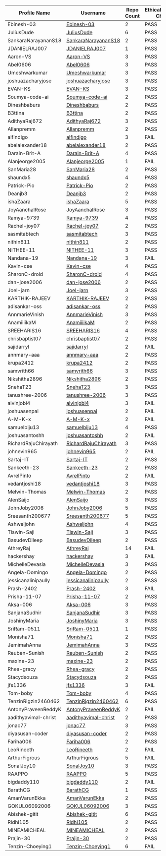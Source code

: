 | Profile Name | Username | Repo Count | EthicalHackingNotes-Christ Check |
|---|---|---|---|
| Ebinesh-03 | [Ebinesh-03](https://github.com/Ebinesh-03) | 2 | PASS |
| JuliusDude | [JuliusDude](https://github.com/JuliusDude) | 6 | PASS |
| SankaraNarayananS18 | [SankaraNarayananS18](https://github.com/SankaraNarayananS18) | 2 | PASS |
| JDANIELRAJ007 | [JDANIELRAJ007](https://github.com/JDANIELRAJ007) | 1 | PASS |
| Aaron-VS | [Aaron-VS](https://github.com/Aaron-VS) | 3 | PASS |
| Abel0606 | [Abel0606](https://github.com/Abel0606) | 3 | PASS |
| Umeshwarkumar | [Umeshwarkumar](https://github.com/Umeshwarkumar) | 3 | PASS |
| joshuazacharyjose | [joshuazacharyjose](https://github.com/joshuazacharyjose) | 3 | PASS |
| EVAN-KS | [EVAN-KS](https://github.com/EVAN-KS) | 3 | PASS |
| Soumya-code-ai | [Soumya-code-ai](https://github.com/Soumya-code-ai) | 2 | PASS |
| Dineshbaburs | [Dineshbaburs](https://github.com/Dineshbaburs) | 2 | PASS |
| B3ttina | [B3ttina](https://github.com/B3ttina) | 2 | PASS |
| AdithyaRaj672 | [AdithyaRaj672](https://github.com/AdithyaRaj672) | 3 | PASS |
| Allanpremm | [Allanpremm](https://github.com/Allanpremm) | 2 | PASS |
| alfindigo | [alfindigo](https://github.com/alfindigo) | 3 | FAIL |
| abelalexander18 | [abelalexander18](https://github.com/abelalexander18) | 2 | PASS |
| Darain-Brit-A | [Darain-Brit-A](https://github.com/Darain-Brit-A) | 4 | PASS |
| Alanjeorge2005 | [Alanjeorge2005](https://github.com/Alanjeorge2005) | 1 | FAIL |
| SanMaria28 | [SanMaria28](https://github.com/SanMaria28) | 2 | PASS |
| shaundx5 | [shaundx5](https://github.com/shaundx5) | 4 | PASS |
| Patrick-Pio | [Patrick-Pio](https://github.com/Patrick-Pio) | 2 | PASS |
| Deanjb3 | [Deanjb3](https://github.com/Deanjb3) | 2 | PASS |
| ishaZaara | [ishaZaara](https://github.com/ishaZaara) | 5 | PASS |
| JoyAanchalRose | [JoyAanchalRose](https://github.com/JoyAanchalRose) | 3 | PASS |
| Ramya-9739 | [Ramya-9739](https://github.com/Ramya-9739) | 4 | PASS |
| Rachel-joy07 | [Rachel-joy07](https://github.com/Rachel-joy07) | 2 | PASS |
| sasmitabtech | [sasmitabtech](https://github.com/sasmitabtech) | 3 | PASS |
| nithin811 | [nithin811](https://github.com/nithin811) | 2 | PASS |
| NITHEE-11 | [NITHEE-11](https://github.com/NITHEE-11) | 3 | PASS |
| Nandana-19 | [Nandana-19](https://github.com/Nandana-19) | 3 | FAIL |
| Kavin-cse | [Kavin-cse](https://github.com/Kavin-cse) | 4 | PASS |
| SharonC-droid | [SharonC-droid](https://github.com/SharonC-droid) | 4 | PASS |
| dan-jose2006 | [dan-jose2006](https://github.com/dan-jose2006) | 2 | PASS |
| Joel-jarn | [Joel-jarn](https://github.com/Joel-jarn) | 3 | PASS |
| KARTHIK-RAJEEV | [KARTHIK-RAJEEV](https://github.com/KARTHIK-RAJEEV) | 2 | PASS |
| adisankar-oss | [adisankar-oss](https://github.com/adisankar-oss) | 2 | PASS |
| AnnmarieVinish | [AnnmarieVinish](https://github.com/AnnmarieVinish) | 3 | PASS |
| AnamiiiikaM | [AnamiiiikaM](https://github.com/AnamiiiikaM) | 2 | PASS |
| SREEHARIS16 | [SREEHARIS16](https://github.com/SREEHARIS16) | 4 | PASS |
| chrisbaptist07 | [chrisbaptist07](https://github.com/chrisbaptist07) | 2 | PASS |
| sajidarryl | [sajidarryl](https://github.com/sajidarryl) | 2 | FAIL |
| annmary-aaa | [annmary-aaa](https://github.com/annmary-aaa) | 2 | PASS |
| krupa2412 | [krupa2412](https://github.com/krupa2412) | 2 | PASS |
| samvrith66 | [samvrith66](https://github.com/samvrith66) | 3 | PASS |
| Nikshitha2896 | [Nikshitha2896](https://github.com/Nikshitha2896) | 2 | PASS |
| SnehaT23 | [SnehaT23](https://github.com/SnehaT23) | 3 | PASS |
| tanushree-2006 | [tanushree-2006](https://github.com/tanushree-2006) | 3 | PASS |
| alvinjobi4 | [alvinjobi4](https://github.com/alvinjobi4) | 3 | FAIL |
| joshuasenpai | [joshuasenpai](https://github.com/joshuasenpai) | 2 | FAIL |
| A-M-K-x | [A-M-K-x](https://github.com/A-M-K-x) | 2 | FAIL |
| samuelbiju13 | [samuelbiju13](https://github.com/samuelbiju13) | 4 | PASS |
| joshuasantoshh | [joshuasantoshh](https://github.com/joshuasantoshh) | 2 | FAIL |
| RichardRajuChirayath | [RichardRajuChirayath](https://github.com/RichardRajuChirayath) | 3 | PASS |
| johnevin965 | [johnevin965](https://github.com/johnevin965) | 2 | FAIL |
| Sartaj-IT | [Sartaj-IT](https://github.com/Sartaj-IT) | 2 | PASS |
| Sankeeth-23 | [Sankeeth-23](https://github.com/Sankeeth-23) | 2 | PASS |
| AvrelPinto | [AvrelPinto](https://github.com/AvrelPinto) | 2 | FAIL |
| vedantjoshi18 | [vedantjoshi18](https://github.com/vedantjoshi18) | 3 | PASS |
| Melwin-Thomas | [Melwin-Thomas](https://github.com/Melwin-Thomas) | 2 | PASS |
| AlenSaijo | [AlenSaijo](https://github.com/AlenSaijo) | 3 | PASS |
| JohnJoby2006 | [JohnJoby2006](https://github.com/JohnJoby2006) | 5 | PASS |
| Sreesanth200677 | [Sreesanth200677](https://github.com/Sreesanth200677) | 5 | PASS |
| Ashweljohn | [Ashweljohn](https://github.com/Ashweljohn) | 4 | PASS |
| Tiswin-Saji | [Tiswin-Saji](https://github.com/Tiswin-Saji) | 3 | PASS |
| BasudevDileep | [BasudevDileep](https://github.com/BasudevDileep) | 2 | PASS |
| AthreyRaj | [AthreyRaj](https://github.com/AthreyRaj) | 14 | FAIL |
| hackershay | [hackershay](https://github.com/hackershay) | 3 | FAIL |
| MichelleDevasia | [MichelleDevasia](https://github.com/MichelleDevasia) | 3 | PASS |
| Angela-Domingo | [Angela-Domingo](https://github.com/Angela-Domingo) | 2 | PASS |
| jessicanalinipaully | [jessicanalinipaully](https://github.com/jessicanalinipaully) | 2 | PASS |
| Prash-2402 | [Prash-2402](https://github.com/Prash-2402) | 3 | FAIL |
| Prisha-11-07 | [Prisha-11-07](https://github.com/Prisha-11-07) | 2 | PASS |
| Aksa-006 | [Aksa-006](https://github.com/Aksa-006) | 3 | PASS |
| SanjanaSudhir | [SanjanaSudhir](https://github.com/SanjanaSudhir) | 3 | PASS |
| JoshinyMaria | [JoshinyMaria](https://github.com/JoshinyMaria) | 3 | PASS |
| SriRam-0511 | [SriRam-0511](https://github.com/SriRam-0511) | 1 | PASS |
| Monisha71 | [Monisha71](https://github.com/Monisha71) | 2 | PASS |
| JemimahAnna | [JemimahAnna](https://github.com/JemimahAnna) | 3 | PASS |
| Reuben-Sunish | [Reuben-Sunish](https://github.com/Reuben-Sunish) | 2 | PASS |
| maxine-23 | [maxine-23](https://github.com/maxine-23) | 2 | PASS |
| Rhea-gracy | [Rhea-gracy](https://github.com/Rhea-gracy) | 2 | PASS |
| Stacydsouza | [Stacydsouza](https://github.com/Stacydsouza) | 2 | PASS |
| jfs1336 | [jfs1336](https://github.com/jfs1336) | 3 | FAIL |
| Tom-boby | [Tom-boby](https://github.com/Tom-boby) | 4 | PASS |
| TenzinRigzin2460462 | [TenzinRigzin2460462](https://github.com/TenzinRigzin2460462) | 6 | PASS |
| AntonyPraveenReddyK | [AntonyPraveenReddyK](https://github.com/AntonyPraveenReddyK) | 2 | FAIL |
| aadithyavimal-christ | [aadithyavimal-christ](https://github.com/aadithyavimal-christ) | 2 | PASS |
| jonac77 | [jonac77](https://github.com/jonac77) | 3 | PASS |
| diyasusan-coder | [diyasusan-coder](https://github.com/diyasusan-coder) | 2 | PASS |
| Fariha006 | [Fariha006](https://github.com/Fariha006) | 2 | PASS |
| LeoRineeth | [LeoRineeth](https://github.com/LeoRineeth) | 2 | FAIL |
| ArthurFigrous | [ArthurFigrous](https://github.com/ArthurFigrous) | 5 | FAIL |
| SonalJoy10 | [SonalJoy10](https://github.com/SonalJoy10) | 3 | PASS |
| RAAPPO | [RAAPPO](https://github.com/RAAPPO) | 5 | PASS |
| bigdaddy110 | [bigdaddy110](https://github.com/bigdaddy110) | 2 | FAIL |
| BarathCG | [BarathCG](https://github.com/BarathCG) | 1 | PASS |
| AmanVarunEkka | [AmanVarunEkka](https://github.com/AmanVarunEkka) | 2 | PASS |
| GOKUL06092006 | [GOKUL06092006](https://github.com/GOKUL06092006) | 3 | PASS |
| Abishek-gitit | [Abishek-gitit](https://github.com/Abishek-gitit) | 6 | PASS |
| Ridhi105 | [Ridhi105](https://github.com/Ridhi105) | 2 | PASS |
| MINEAMICHEAL | [MINEAMICHEAL](https://github.com/MINEAMICHEAL) | 2 | PASS |
| Prajin-30 | [Prajin-30](https://github.com/Prajin-30) | 2 | PASS |
| Tenzin-Choeying1 | [Tenzin-Choeying1](https://github.com/Tenzin-Choeying1) | 6 | FAIL |